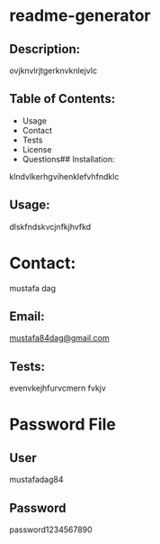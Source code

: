 # readme-generator

## Description:

ovjknvlrjtgerknvknlejvlc
## Table of Contents:

- Usage
- Contact
- Tests
- License
- Questions## Installation:

klndvlkerhgvihenklefvhfndklc
## Usage:

dlskfndskvcjnfkjhvfkd
# Contact:

mustafa dag
## Email:

mustafa84dag@gmail.com
## Tests:

evenvkejhfurvcmern fvkjv
# Password File

## User

mustafadag84

## Password

password1234567890


